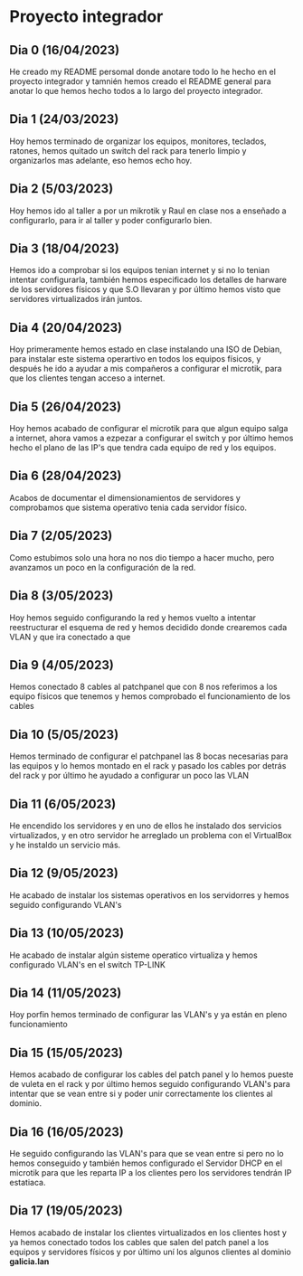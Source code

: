 # Proyecto integrador

## Dia 0  (16/04/2023)

He creado my README persomal donde anotare todo lo he hecho en el proyecto integrador y tamnién hemos creado el README general para anotar lo que hemos hecho todos a lo largo del proyecto integrador.

## Dia 1  (24/03/2023)

Hoy hemos terminado de organizar los equipos, monitores, teclados, ratones, hemos quitado un switch del rack para tenerlo limpio y organizarlos mas adelante, eso hemos echo hoy.


## Dia 2  (5/03/2023)

Hoy hemos ido al taller a por un mikrotik y Raul en clase nos a enseñado a configurarlo, para ir al taller y poder configurarlo bien.


## Dia 3  (18/04/2023)

Hemos ido a comprobar si los equipos tenian internet y si no lo tenian intentar configurarla, también hemos especificado los detalles de harware de los servidores físicos y que S.O llevaran y por último hemos visto que servidores virtualizados irán juntos.


## Dia 4 (20/04/2023)

Hoy primeramente hemos estado en clase instalando una ISO de Debian, para instalar este sistema operartivo en todos los equipos físicos, y después he ido a ayudar a mis compañeros a configurar el microtik, para que los clientes tengan acceso a internet.


## Dia 5 (26/04/2023)

Hoy hemos acabado de configurar el microtik para que algun equipo salga a internet, ahora vamos a ezpezar a configurar el switch y por último hemos hecho el plano de las IP's que tendra cada equipo de red y los equipos.


## Dia 6 (28/04/2023)

Acabos de documentar el dimensionamientos de servidores y comprobamos que sistema operativo tenia cada servidor físico.


## Dia 7 (2/05/2023)

Como estubimos solo una hora no nos dio tiempo a hacer mucho, pero avanzamos un poco en la configuración de la red.


## Dia 8 (3/05/2023)

Hoy hemos seguido configurando la red y hemos vuelto a intentar reestructurar el esquema de red y hemos decidido donde crearemos cada VLAN y que ira conectado a que


## Dia 9 (4/05/2023)

Hemos conectado 8 cables al patchpanel que con 8 nos referimos a los equipo físicos que tenemos y hemos comprobado el funcionamiento de los cables


## Dia 10 (5/05/2023)

Hemos terminado de configurar el patchpanel las 8 bocas necesarias para las equipos y lo hemos montado en el rack y pasado los cables por detrás del rack y por último he ayudado a configurar un poco las VLAN


## Dia 11 (6/05/2023)

He encendido los servidores y en uno de ellos he instalado dos servicios virtualizados, y en otro servidor he arreglado un problema con el VirtualBox y he instaldo un servicio más.


## Dia 12 (9/05/2023)

He acabado de instalar los sistemas operativos en los servidorres y hemos seguido configurando VLAN's


## Dia 13 (10/05/2023)

He acabado de instalar algún sisteme operatico virtualiza y hemos configurado VLAN's en el switch TP-LINK


## Dia 14 (11/05/2023)

Hoy porfin hemos terminado de configurar las VLAN's y ya están en pleno funcionamiento


## Dia 15 (15/05/2023)

Hemos acabado de configurar los cables del patch panel y lo hemos pueste de vuleta en el rack y por último hemos seguido configurando VLAN's para intentar que se vean entre si y poder unir correctamente los clientes al dominio.


## Dia 16 (16/05/2023)

He seguido configurando las VLAN's para que se vean entre si pero no lo hemos conseguido y también hemos configurado el Servidor DHCP en el microtik para que les reparta IP a los clientes pero los servidores tendrán IP estatiaca.


## Dia 17 (19/05/2023)

Hemos acabado de instalar los clientes virtualizados en los clientes host y ya hemos conectado todos los cables que salen del patch panel a los equipos y servidores físicos y por último uní los algunos clientes al dominio **galicia.lan**
